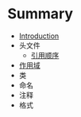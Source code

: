 # Summary

* [Introduction](README.md)
* 头文件
   * [引用顺序](header_file/including_order.md)
* [作用域](namespace.md)
* 类
* 命名
* 注释
* 格式

